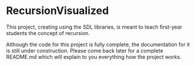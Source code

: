 # RecursionVisualized
This project, creating using the SDL libraries, is meant to teach first-year students the concept of recursion.

Although the code for this project is fully complete, the documentation for it is still under construction.
Please come back later for a complete README.md which will explain to you everything how the project works.
